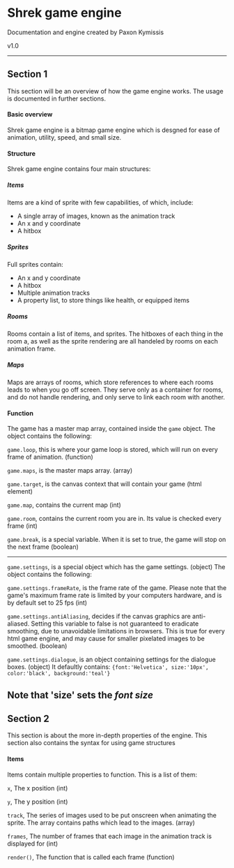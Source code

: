 # Shrek game engine
Documentation and engine created by Paxon Kymissis

v1.0

---
## Section 1
This section will be an overview of how the game engine works. The usage is documented in further sections.
#### Basic overview
Shrek game engine is a bitmap game engine which is desgned for ease of animation, utility, speed, and small size. 
#### Structure
Shrek game engine contains four main structures:
##### Items
Items are a kind of sprite with few capabilities, of which, include:
- A single array of images, known as the animation track
- An x and y coordinate
- A hitbox

##### Sprites
Full sprites contain:
- An x and y coordinate
- A hitbox
- Multiple animation tracks
- A property list, to store things like health, or equipped items

##### Rooms

Rooms contain a list of items, and sprites. The hitboxes of each thing in the room a, as well as the sprite rendering are all handeled by rooms on each animation frame.
##### Maps


Maps are arrays of rooms, which store references to where each rooms leads to when you go off screen. They serve only as a container for rooms, and do not handle rendering, and only serve to link each room with another.
#### Function

The game has a master map array, contained inside the `game` object.
The object contains the following:

`game.loop`, this is where your game loop is stored, which will run on every frame of animation. (function)

`game.maps`, is the master maps array.  (array)

`game.target`, is the canvas context that will contain your game (html element)

`game.map`, contains the current map (int)

`game.room`, contains the current room you are in. Its value is checked every frame (int)

`game.break`, is a special variable. When it is set to true, the game will stop on the next frame (boolean)

---

`game.settings`, is a special object which has the game settings. (object) 
The object contains the following:
 
 `game.settings.frameRate`, is the frame rate of the game. Please note that the game's maximum frame rate is limited by your computers hardware, and is by default set to 25 fps (int)
 
 `game.settings.antiAliasing`, decides if the canvas graphics are anti-aliased. Setting this variable to false is not guaranteed to eradicate smoothing, due to unavoidable limitations in browsers. This is true for every html game engine, and may cause for smaller pixelated images to be smoothed. (boolean)

`game.settings.dialogue`, is an object containing settings for the dialogue boxes. (object) It defaultly contains: `{font:'Helvetica', size:'10px', color:'black', background:'teal'}`

Note that 'size' sets the _**font size**_
---
## Section 2
This section is about the more in-depth properties of the engine. This section also contains the syntax for using game structures

#### Items
Items contain multiple properties to function. This is a list of them:

`x`, The x position (int)

`y`, The y position (int)

`track`, The series of images used to be put onscreen when animating the sprite. The array contains paths which lead to the images. (array)

`frames`, The number of frames that each image in the animation track is displayed for (int)

`render()`, The function that is called each frame (function)








